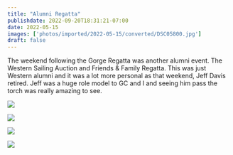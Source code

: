 ```yaml
---
title: "Alumni Regatta"
publishdate: 2022-09-20T18:31:21-07:00
date: 2022-05-15
images: ['photos/imported/2022-05-15/converted/DSC05800.jpg']
draft: false
---
```


The weekend following the Gorge Regatta was another alumni event.  The Western Sailing Auction and Friends & Family Regatta.  This was just Western alumni and it was a lot more personal as that weekend, Jeff Davis retired.  Jeff was a huge role model to GC and I and seeing him pass the torch was really amazing to see.

![](../photos/imported/2022-05-15/converted/DSC05800.jpg)

![](../photos/imported/2022-05-15/converted/DSC05805.jpg)

![](../photos/imported/2022-05-15/converted/DSC05813.jpg)

![](../photos/imported/2022-05-15/converted/DSC05817.jpg)